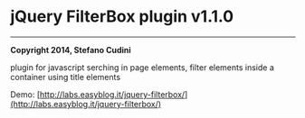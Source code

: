 # jQuery FilterBox plugin v1.1.0
----

**Copyright 2014, Stefano Cudini**


plugin for javascript serching in page elements, filter elements inside a container using title elements

Demo:
[http://labs.easyblog.it/jquery-filterbox/](http://labs.easyblog.it/jquery-filterbox/)
